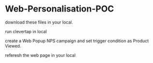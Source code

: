 # Web-Personalisation-POC

download these files in your local.

run clevertap in local 

create a Web Popup NPS campaign and set trigger condition as Product Viewed.

referesh the web page in your local 


